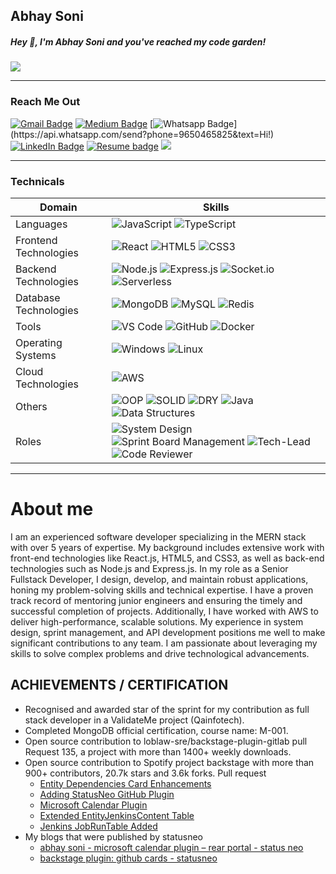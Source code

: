 ## Abhay Soni

<!--
**Abhay-soni-developer/Abhay-soni-developer** is a ✨ _special_ ✨ repository because its `README.md` (this file) appears on your GitHub profile.

Here are some ideas to get you started:

- 🔭 I’m currently working on ...
- 🌱 I’m currently learning ...
- 👯 I’m looking to collaborate on ...
- 🤔 I’m looking for help with ...
- 💬 Ask me about ...
- 📫 How to reach me: ...
- 😄 Pronouns: ...
- ⚡ Fun fact: ...
-->

##### Hey 👋, I'm Abhay Soni and you've reached my code garden! 
![](http://github-profile-summary-cards.vercel.app/api/cards/profile-details?username=Abhay-soni-developer&theme=github)

 ---
### Reach Me Out
[![Gmail Badge](https://img.shields.io/badge/-Gmail-c14438?style=flat-square&logo=Gmail&logoColor=white&link=mailto:abhaysoni.developer@gmail.com)](mailto:abhaysoni.developer@gmail.com) [![Medium Badge](https://img.shields.io/badge/-Medium-000?style=flat-square&logo=Medium&logoColor=white&&linkhttps://medium.com/@abhaysoni.developer)](https://medium.com/@abhaysoni.developer) [![Whatsapp Badge](https://img.shields.io/badge/-Whatsapp-4CA143?style=flat-square&labelColor=4CA143&logo=whatsapp&logoColor=white&link=https://api.whatsapp.com/send?phone=9650465825&text=Hi!)](https://api.whatsapp.com/send?phone=9650465825&text=Hi!) [![LinkedIn Badge](https://img.shields.io/badge/-LinkedIn-blue)](https://www.linkedin.com/in/abhay-soni-dev/) [![Resume badge](https://img.shields.io/badge/-My%20Resume-blueviolet)](https://img.shields.io/badge/-My%20Resume-blueviolet) [![](https://img.shields.io/badge/Call%20Me%20At-%2B91%209650465825-orange)]()

---
###  Technicals
| Domain              | Skills                                                                                                       |
|-----------------------|-------------------------------------------------------------------------------------------------------------|
| Languages             | ![JavaScript](https://img.shields.io/badge/JavaScript-F7DF1E?style=for-the-badge&logo=javascript&logoColor=black) ![TypeScript](https://img.shields.io/badge/TypeScript-007ACC?style=for-the-badge&logo=typescript&logoColor=white) |
| Frontend Technologies | ![React](https://img.shields.io/badge/React-61DAFB?style=for-the-badge&logo=react&logoColor=black) ![HTML5](https://img.shields.io/badge/HTML5-E34F26?style=for-the-badge&logo=html5&logoColor=white) ![CSS3](https://img.shields.io/badge/CSS3-1572B6?style=for-the-badge&logo=css3&logoColor=white) |
| Backend Technologies  | ![Node.js](https://img.shields.io/badge/Node.js-339933?style=for-the-badge&logo=nodedotjs&logoColor=white) ![Express.js](https://img.shields.io/badge/Express.js-000000?style=for-the-badge&logo=express&logoColor=white) ![Socket.io](https://img.shields.io/badge/Socket.io-010101?style=for-the-badge&logo=socketdotio&logoColor=white) ![Serverless](https://img.shields.io/badge/Serverless-FD5750?style=for-the-badge&logo=serverless&logoColor=white) |
| Database Technologies | ![MongoDB](https://img.shields.io/badge/MongoDB-47A248?style=for-the-badge&logo=mongodb&logoColor=white) ![MySQL](https://img.shields.io/badge/MySQL-4479A1?style=for-the-badge&logo=mysql&logoColor=white) ![Redis](https://img.shields.io/badge/Redis-DC382D?style=for-the-badge&logo=redis&logoColor=white) |
| Tools                 | ![VS Code](https://img.shields.io/badge/VS%20Code-0078D4?style=for-the-badge&logo=visual-studio-code&logoColor=white) ![GitHub](https://img.shields.io/badge/GitHub-181717?style=for-the-badge&logo=github&logoColor=white) ![Docker](https://img.shields.io/badge/Docker-2496ED?style=for-the-badge&logo=docker&logoColor=white) |
| Operating Systems     | ![Windows](https://img.shields.io/badge/Windows-0078D6?style=for-the-badge&logo=windows&logoColor=white) ![Linux](https://img.shields.io/badge/Linux-FCC624?style=for-the-badge&logo=linux&logoColor=black) |
| Cloud Technologies    | ![AWS](https://img.shields.io/badge/AWS-232F3E?style=for-the-badge&logo=amazon-aws&logoColor=white) |
| Others                | ![OOP](https://img.shields.io/badge/OOP-000000?style=for-the-badge&logo=java&logoColor=white) ![SOLID](https://img.shields.io/badge/SOLID-7F7F7F?style=for-the-badge&logo=java&logoColor=white) ![DRY](https://img.shields.io/badge/DRY-4CAF50?style=for-the-badge&logo=java&logoColor=white) ![Java](https://img.shields.io/badge/Java-007396?style=for-the-badge&logo=java&logoColor=white) ![Data Structures](https://img.shields.io/badge/Data%20Structures-008000?style=for-the-badge&logo=datastax&logoColor=white) |
| Roles                 | ![System Design](https://img.shields.io/badge/System%20Design-0000FF?style=for-the-badge&logo=blueprint&logoColor=white) ![Sprint Board Management](https://img.shields.io/badge/Sprint%20Board%20Management-FF5733?style=for-the-badge&logo=jira&logoColor=white) ![Tech-Lead](https://img.shields.io/badge/Tech--Lead-800080?style=for-the-badge&logo=lead&logoColor=white) ![Code Reviewer](https://img.shields.io/badge/Code%20Reviewer-800000?style=for-the-badge&logo=codefactor&logoColor=white) |
---

# About me
I am an experienced software developer specializing in the MERN stack with over 5 years of expertise. My background includes extensive work with front-end technologies like React.js, HTML5, and CSS3, as well as back-end technologies such as Node.js and Express.js. In my role as a Senior Fullstack Developer, I design, develop, and maintain robust applications, honing my problem-solving skills and technical expertise. I have a proven track record of mentoring junior engineers and ensuring the timely and successful completion of projects. Additionally, I have worked with AWS  to deliver high-performance, scalable solutions. My experience in system design, sprint management, and API development positions me well to make significant contributions to any team. I am passionate about leveraging my skills to solve complex problems and drive technological advancements.


## ACHIEVEMENTS / CERTIFICATION
- Recognised and awarded star of the sprint for my contribution as full stack developer in a ValidateMe project (Qainfotech).
- Completed MongoDB official certification, course name: M-001.
- Open source contribution to loblaw-sre/backstage-plugin-gitlab pull Request 135, a project with more than 1400+ weekly downloads.
- Open source contribution to Spotify project backstage with more than 900+ contributors,  20.7k stars and 3.6k forks. Pull request
    - [Entity Dependencies Card Enhancements](https://github.com/backstage/backstage/pull/18504)
    - [Adding StatusNeo GitHub Plugin](https://github.com/backstage/backstage/pull/16877)
    - [Microsoft Calendar Plugin](https://github.com/backstage/backstage/pull/16101)
    - [Extended EntityJenkinsContent Table](https://github.com/backstage/backstage/pull/19951)
    - [Jenkins JobRunTable Added](https://github.com/backstage/backstage/pull/19881)
- My blogs that were published by statusneo 
    - [abhay soni - microsoft calendar plugin – rear portal - status neo](https://statusneo.com/23392-2/ )
    - [backstage plugin: github cards - statusneo](https://statusneo.com/23468-2/)


